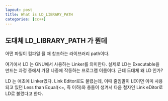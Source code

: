 ```yaml
---
layout: post
title: What is LD_LIBRARY_PATH
categories: [cc++]
---
```


## 도대체 LD_LIBRARY_PATH 가 뭔데

어떤 파일이 컴파일 될 때 참조하는 라이브러리 path이다.

여기에서 LD 는 GNU에서 사용하는 Linker를 의미한다. 실제로 LD는 Executable을 만드는 과정 중에서 가장 나중에 작동하는 프로그램 이름이다. 근데 도대체 왜 LD 인가?

LD 는 애초에 Linker였다. Link Editor로도 불렸는데, 이때 줄임말이 LE이면 이미 사용되고 있던 Less than Equal(<=, 즉 이하)와 충돌이 생겨서 다음 철자인 Link eDitor로 LD로 불렀다고 한다.
